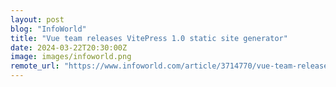 ```yaml
---
layout: post
blog: "InfoWorld"
title: "Vue team releases VitePress 1.0 static site generator"
date: 2024-03-22T20:30:00Z
image: images/infoworld.png
remote_url: "https://www.infoworld.com/article/3714770/vue-team-releases-vitepress-10-static-site-generator.html#tk.rss_applicationdevelopment"
---
```


